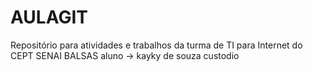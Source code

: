 # AULAGIT
Repositório para atividades e trabalhos da turma de TI para Internet do CEPT SENAI BALSAS
aluno -> kayky de souza custodio
